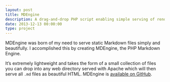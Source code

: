 ```yaml
---
layout: post
title: MDEngine
description: A drag-and-drop PHP script enabling simple serving of rendered Markdown files.
date: 2013-12-13 00:00:00
type: project
---
```


MDEngine was born of my need to serve static Markdown files simply and beautifully. I accomplished this by creating MDEngine, the PHP Markdown Engine.

It’s extremely lightweight and takes the form of a small collection of files you can drop into any web directory served with Apache which will then serve all `.md` files as beautiful HTML. MDEngine is [available on GitHub](https://github.com/bburwell/mdengine).
